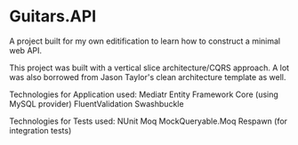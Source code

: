 # Guitars.API

A project built for my own editification to learn how to construct a minimal web API.

This project was built with a vertical slice architecture/CQRS approach. A lot was also borrowed from Jason Taylor's clean architecture template as well.

Technologies for Application used:
Mediatr
Entity Framework Core (using MySQL provider)
FluentValidation
Swashbuckle

Technologies for Tests used:
NUnit
Moq
MockQueryable.Moq
Respawn (for integration tests)
